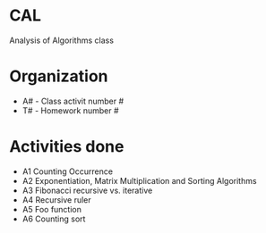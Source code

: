 # CAL
Analysis of Algorithms class

# Organization

* A# - Class activit number #
* T# - Homework number #

# Activities done

- A1 Counting Occurrence
- A2 Exponentiation, Matrix Multiplication and Sorting Algorithms
- A3 Fibonacci recursive vs. iterative
- A4 Recursive ruler
- A5 Foo function
- A6 Counting sort
